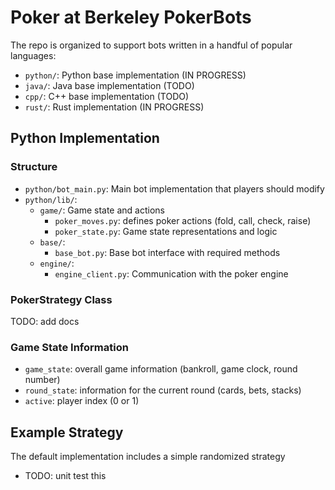 # Poker at Berkeley PokerBots

The repo is organized to support bots written in a handful of popular languages:

- `python/`: Python base implementation (IN PROGRESS)
- `java/`: Java base implementation (TODO)
- `cpp/`: C++ base implementation (TODO)
- `rust/`: Rust implementation (IN PROGRESS)

## Python Implementation

### Structure

- `python/bot_main.py`: Main bot implementation that players should modify
- `python/lib/`:
  - `game/`: Game state and actions
    - `poker_moves.py`: defines poker actions (fold, call, check, raise)
    - `poker_state.py`: Game state representations and logic
  - `base/`:
    - `base_bot.py`: Base bot interface with required methods
  - `engine/`:
    - `engine_client.py`: Communication with the poker engine

### PokerStrategy Class

TODO: add docs

### Game State Information

- `game_state`: overall game information (bankroll, game clock, round number)
- `round_state`: information for the current round (cards, bets, stacks)
- `active`: player index (0 or 1)

## Example Strategy

The default implementation includes a simple randomized strategy
- TODO: unit test this
